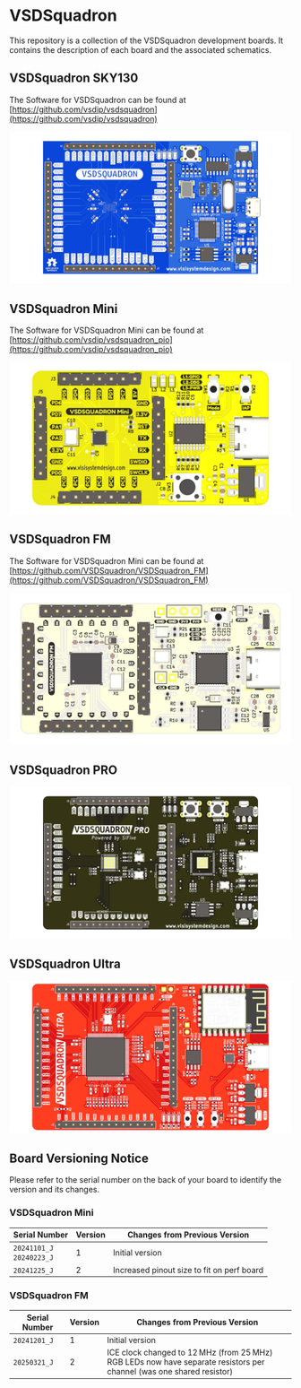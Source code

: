 # VSDSquadron

This repository is a collection of the VSDSquadron development boards. It contains the description of each board and the associated schematics.

## VSDSquadron SKY130

The Software for VSDSquadron can be found at [https://github.com/vsdip/vsdsquadron](https://github.com/vsdip/vsdsquadron)

![alt text](VSDSquadron_SKY130/squadron_sky130_TOP.jpg)

## VSDSquadron Mini

The Software for VSDSquadron Mini can be found at [https://github.com/vsdip/vsdsquadron_pio](https://github.com/vsdip/vsdsquadron_pio)

![alt text](VSDSquadron_Mini/squadron_mini_TOP.jpg)

## VSDSquadron FM

The Software for VSDSquadron Mini can be found at [https://github.com/VSDSquadron/VSDSquadron_FM](https://github.com/VSDSquadron/VSDSquadron_FM)

![alt text](VSDSquadron_FM/squadron_FM_TOP.jpg)

## VSDSquadron PRO

![alt text](VSDSquadron_Pro/squadron_pro_TOP.jpg)

## VSDSquadron Ultra

![alt text](VSDSquadron_Ultra/squadron_ultra_TOP.jpg)


## Board Versioning Notice

Please refer to the serial number on the back of your board to identify the version and its changes.

### VSDSquadron Mini

| Serial Number        | Version | Changes from Previous Version                   |
|----------------------|---------|-------------------------------------------------|
| `20241101_J` <br> `20240223_J` | 1       | Initial version                                |
| `20241225_J`           | 2       | Increased pinout size to fit on perf board       |

### VSDSquadron FM

| Serial Number | Version | Changes from Previous Version                                                                 |
|---------------|---------|-----------------------------------------------------------------------------------------------|
| `20241201_J`    | 1       | Initial version                                                                                |
| `20250321_J`    | 2       | ICE clock changed to 12 MHz (from 25 MHz) <br> RGB LEDs now have separate resistors per channel (was one shared resistor) |


